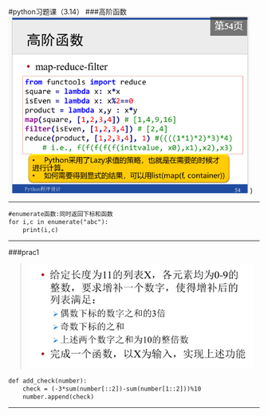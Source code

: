 #python习题课（3.14）
###高阶函数
![](img/1.png))
***
```
#enumerate函数:同时返回下标和函数
for i,c in enumerate("abc"):
    print(i,c)
```
***
###prac1
>![](img/3.png)
```
def add_check(number):
    check = (-3*sum(number[::2])-sum(number[1::2]))%10
    number.append(check)
```
***